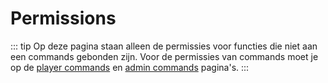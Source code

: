 # Permissions

::: tip
Op deze pagina staan alleen de permissies voor functies die niet aan een commands gebonden zijn. Voor de permissies van commands moet je op de [player commands](./commands/player) en [admin commands](./commands/admin) pagina's.
:::